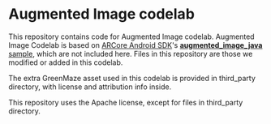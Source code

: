 # Augmented Image codelab

This repository contains code for Augmented Image codelab.
Augmented Image Codelab is based on [ARCore Android SDK](https://github.com/google-ar/arcore-android-sdk)'s [**augmented_image_java** sample](https://github.com/google-ar/sceneform-android-sdk/tree/master/samples/augmentedimage), which are not included here. Files in this repository are those we modified or added in this codelab.

The extra GreenMaze asset used in this codelab is provided in third_party directory, with license and attribution info inside.

This repository uses the Apache license, except for files in third_party directory.
